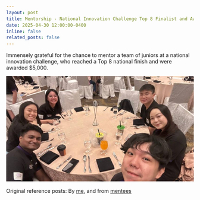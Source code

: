 ```yaml
---
layout: post
title: Mentorship - National Innovation Challenge Top 8 Finalist and Awarded $5,000
date: 2025-04-30 12:00:00-0400
inline: false
related_posts: false
---
```


Immensely grateful for the chance to mentor a team of juniors at a national innovation challenge, who reached a Top 8 national finish and were awarded $5,000. 

![img_1](..\assets\img\inno_1.jpg)

Original reference posts: By [me](https://www.linkedin.com/posts/activity-7361330176858689537-eHm4?utm_source=share&utm_medium=member_desktop&rcm=ACoAADPxqboBq7UTz_cMMNt4U2ynsBvkaMK8grI), and from [mentees](https://www.linkedin.com/posts/lim-yuxuan-chloe-esther-%E6%9E%97%E6%84%89%E7%92%87-a714361a8_ai-genai-innovation-activity-7318830649543405569-stEr?utm_source=share&utm_medium=member_desktop&rcm=ACoAADPxqboBq7UTz_cMMNt4U2ynsBvkaMK8grI)
